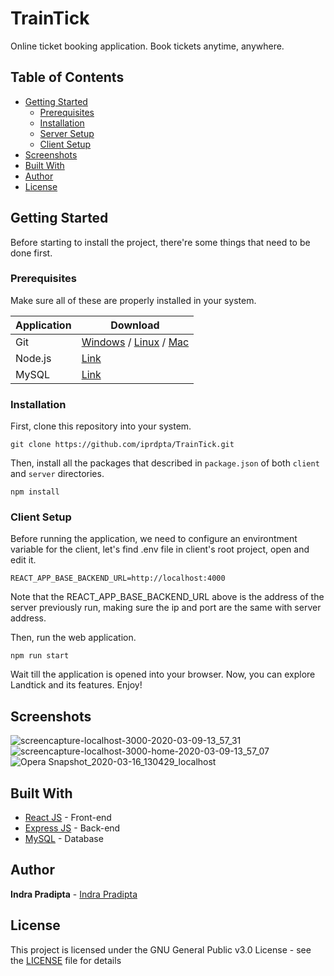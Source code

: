# TrainTick

Online ticket booking application. Book tickets anytime, anywhere.

## Table of Contents

- [Getting Started](#getting-started)
  - [Prerequisites](#prerequisites)
  - [Installation](#installation)
  - [Server Setup](#server-setup)
  - [Client Setup](#client-setup)
- [Screenshots](#screenshots)
- [Built With](#built-with)
- [Author](#author)
- [License](#license)

## Getting Started

Before starting to install the project, there're some things that need to be done first.

### Prerequisites

Make sure all of these are properly installed in your system.

| Application  | Download                                                                            |
| ------------ | ----------------------------------------------------------------------------------- |
| Git          | [Windows](https://gitforwindows.org/) / [Linux](https://git-scm.com/download/linux) / [Mac](https://git-scm.com/download/mac)  |
| Node.js      | [Link](https://nodejs.org/en/download/)                                             |
| MySQL        | [Link](https://www.mysql.com/downloads/)                                            |

### Installation

First, clone this repository into your system.

```
git clone https://github.com/iprdpta/TrainTick.git
```

Then, install all the packages that described in `package.json` of both `client` and `server` directories.

```
npm install
```

### Client Setup

Before running the application, we need to configure an environtment variable for the client, let's find .env file in client's root project, open and edit it.

```
REACT_APP_BASE_BACKEND_URL=http://localhost:4000
```
Note that the REACT_APP_BASE_BACKEND_URL above is the address of the server previously run, making sure the ip and port are the same with server address.

Then, run the web application.

`npm run start`

Wait till the application is opened into your browser. Now, you can explore Landtick and its features. Enjoy!

## Screenshots

![screencapture-localhost-3000-2020-03-09-13_57_31](https://user-images.githubusercontent.com/59110393/76924165-1c14c700-6908-11ea-99cf-44f34fd7be89.png)
![screencapture-localhost-3000-home-2020-03-09-13_57_07](https://user-images.githubusercontent.com/59110393/76924224-41093a00-6908-11ea-950b-cc4eaf765963.png)
![Opera Snapshot_2020-03-16_130429_localhost](https://user-images.githubusercontent.com/59110393/76924259-5bdbae80-6908-11ea-83e2-39990fd11cfb.png)


## Built With

- [React JS](https://reactjs.org/) - Front-end
- [Express JS](https://expressjs.com) - Back-end
- [MySQL](https://www.mysql.com) - Database

## Author

**Indra Pradipta** - [Indra Pradipta](https://github.com/iprdpta)

## License

This project is licensed under the GNU General Public v3.0 License - see the [LICENSE](LICENSE) file for details

